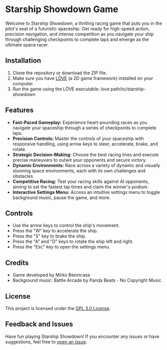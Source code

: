 # Starship Showdown Game
Welcome to Starship Showdown, a thrilling racing game that puts you in the pilot's seat of a futuristic spaceship. Get ready for high-speed action, precision navigation, and intense competition as you navigate your ship through challenging checkpoints to complete laps and emerge as the ultimate space racer.

## Installation
1. Clone the repository or download the ZIP file.
2. Make sure you have [LÖVE](https://love2d.org/) (a 2D game framework) installed on your computer.
3. Run the game using the LÖVE executable: love path/to/starship-showdown

## Features
- **Fast-Paced Gameplay:** Experience heart-pounding races as you navigate your spaceship through a series of checkpoints to complete laps.
- **Precision Controls:** Master the controls of your spaceship with responsive handling, using arrow keys to steer, accelerate, brake, and rotate.
- **Strategic Decision-Making:** Choose the best racing lines and execute precise maneuvers to outwit your opponents and secure victory.
- **Dynamic Environments:** Race across a variety of dynamic and visually stunning space environments, each with its own challenges and obstacles.
- **Competitive Racing:** Test your racing skills against AI opponents, aiming to set the fastest lap times and claim the winner's podium.
- **Interactive Settings Menu:** Access an intuitive settings menu to toggle background music, pause the game, and more.

## Controls
- Use the arrow keys to control the ship's movement.
- Press the "W" key to accelerate the ship.
- Press the "S" key to brake the ship.
- Press the "A" and "D" keys to rotate the ship left and right.
- Press the "Esc" key to open the settings menu.

## Credits
- Game developed by Mirko Benincasa
- Background music: Battle Arcade by Panda Beats - No Copyright Music

## License
This project is licensed under the [GPL 3.0 License](https://www.gnu.org/licenses/gpl-3.0.html).

## Feedback and Issues
Have fun playing Starship Showdown! If you encounter any issues or have suggestions, feel free to [open an issue](https://github.com/MBenincasa/starship-showdown/issues).
